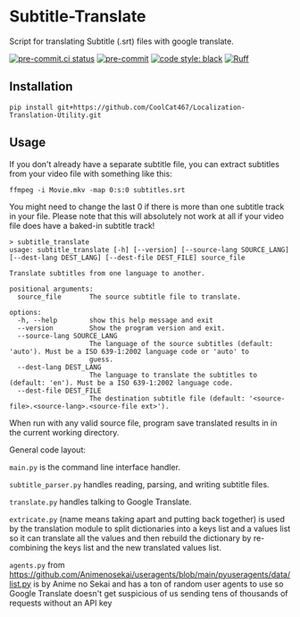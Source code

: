 # Subtitle-Translate
Script for translating Subtitle (.srt) files with google translate.

<!-- BADGIE TIME -->

[![pre-commit.ci status](https://results.pre-commit.ci/badge/github/CoolCat467/Subtitle-Translate/main.svg)](https://results.pre-commit.ci/latest/github/CoolCat467/Subtitle-Translate/main)
[![pre-commit](https://img.shields.io/badge/pre--commit-enabled-brightgreen?logo=pre-commit)](https://github.com/pre-commit/pre-commit)
[![code style: black](https://img.shields.io/badge/code_style-black-000000.svg)](https://github.com/psf/black)
[![Ruff](https://img.shields.io/endpoint?url=https://raw.githubusercontent.com/astral-sh/ruff/main/assets/badge/v2.json)](https://github.com/astral-sh/ruff)

<!-- END BADGIE TIME -->

## Installation
```console
pip install git+https://github.com/CoolCat467/Localization-Translation-Utility.git
```

## Usage
If you don't already have a separate subtitle file, you can
extract subtitles from your video file with something like this:
```console
ffmpeg -i Movie.mkv -map 0:s:0 subtitles.srt
```
You might need to change the last 0 if there is more than one subtitle
track in your file.
Please note that this will absolutely not work at all if your video file
does have a baked-in subtitle track!

```console
> subtitle_translate
usage: subtitle_translate [-h] [--version] [--source-lang SOURCE_LANG] [--dest-lang DEST_LANG] [--dest-file DEST_FILE] source_file

Translate subtitles from one language to another.

positional arguments:
  source_file       The source subtitle file to translate.

options:
  -h, --help        show this help message and exit
  --version         Show the program version and exit.
  --source-lang SOURCE_LANG
                    The language of the source subtitles (default: 'auto'). Must be a ISO 639-1:2002 language code or 'auto' to
                    guess.
  --dest-lang DEST_LANG
                    The language to translate the subtitles to (default: 'en'). Must be a ISO 639-1:2002 language code.
  --dest-file DEST_FILE
                    The destination subtitle file (default: '<source-file>.<source-lang>.<source-file ext>').
```

When run with any valid source file, program save translated results in <dest-file> in the current working directory.



General code layout:

`main.py` is the command line interface handler.

`subtitle_parser.py` handles reading, parsing, and writing subtitle files.

`translate.py` handles talking to Google Translate.

`extricate.py` (name means taking apart and putting back together) is used by the translation
module to split dictionaries into a keys list and a values list so it can translate all the
values and then rebuild the dictionary by re-combining the keys list and the new translated
values list.

`agents.py` from https://github.com/Animenosekai/useragents/blob/main/pyuseragents/data/list.py
is by Anime no Sekai and has a ton of random user agents to use so Google Translate
doesn't get suspicious of us sending tens of thousands of requests without an API key
